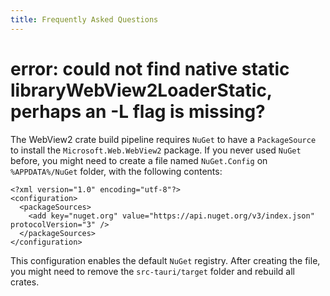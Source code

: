 ```yaml
---
title: Frequently Asked Questions
---
```


# error: could not find native static libraryWebView2LoaderStatic, perhaps an -L flag is missing?

The WebView2 crate build pipeline requires `NuGet` to have a `PackageSource` to install the `Microsoft.Web.WebView2` package. If you never used `NuGet` before, you might need to create a file named `NuGet.Config` on `%APPDATA%/NuGet` folder, with the following contents:

```
<?xml version="1.0" encoding="utf-8"?>
<configuration>
  <packageSources>
    <add key="nuget.org" value="https://api.nuget.org/v3/index.json" protocolVersion="3" />
  </packageSources>
</configuration>
```

This configuration enables the default `NuGet` registry. After creating the file, you might need to remove the `src-tauri/target` folder and rebuild all crates.
